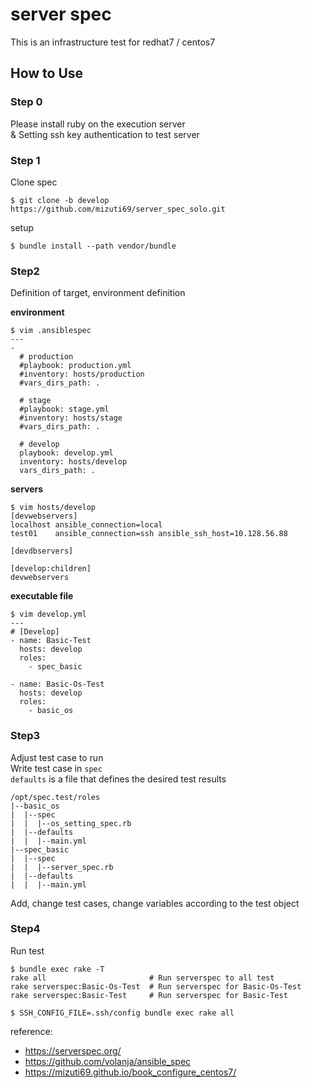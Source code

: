 # server spec
This is an infrastructure test for redhat7 / centos7

## How to Use

### Step 0
Please install ruby on the execution server  
& Setting ssh key authentication to test server  

### Step 1
Clone spec

```
$ git clone -b develop https://github.com/mizuti69/server_spec_solo.git 
```

setup  

```
$ bundle install --path vendor/bundle
```

### Step2
Definition of target, environment definition  

**environment**  

```
$ vim .ansiblespec
---
-
  # production
  #playbook: production.yml
  #inventory: hosts/production
  #vars_dirs_path: .

  # stage
  #playbook: stage.yml
  #inventory: hosts/stage
  #vars_dirs_path: .

  # develop
  playbook: develop.yml
  inventory: hosts/develop
  vars_dirs_path: .
```

**servers**  

```
$ vim hosts/develop
[devwebservers]
localhost ansible_connection=local
test01    ansible_connection=ssh ansible_ssh_host=10.128.56.88

[devdbservers]

[develop:children]
devwebservers
```

**executable file**  

```
$ vim develop.yml
---
# [Develop]
- name: Basic-Test
  hosts: develop
  roles:
    - spec_basic

- name: Basic-Os-Test
  hosts: develop
  roles:
    - basic_os
```

### Step3
Adjust test case to run  
Write test case in `spec`  
`defaults` is a file that defines the desired test results  

```
/opt/spec.test/roles
|--basic_os
|  |--spec
|  |  |--os_setting_spec.rb
|  |--defaults
|  |  |--main.yml
|--spec_basic
|  |--spec
|  |  |--server_spec.rb
|  |--defaults
|  |  |--main.yml
```

Add, change test cases, change variables according to the test object  

### Step4
Run test

```
$ bundle exec rake -T
rake all                       # Run serverspec to all test
rake serverspec:Basic-Os-Test  # Run serverspec for Basic-Os-Test
rake serverspec:Basic-Test     # Run serverspec for Basic-Test

$ SSH_CONFIG_FILE=.ssh/config bundle exec rake all
```

reference:  
* https://serverspec.org/  
* https://github.com/volanja/ansible_spec  
* https://mizuti69.github.io/book_configure_centos7/  

